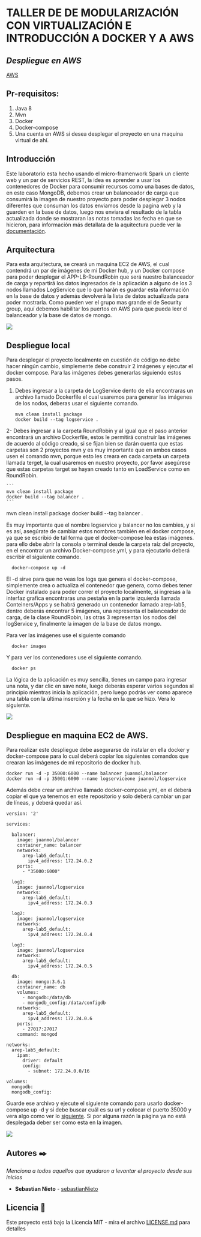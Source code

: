 # TALLER DE DE MODULARIZACIÓN CON VIRTUALIZACIÓN E INTRODUCCIÓN A DOCKER Y A AWS

## _Despliegue en AWS_

[AWS](http://ec2-3-84-173-22.compute-1.amazonaws.com:35000/)

## Pr-requisitos:
  1. Java 8
  2. Mvn
  3. Docker
  4. Docker-compose
  5. Una cuenta en AWS si desea desplegar el proyecto en una maquina virtual de ahí.

## Introducción

Este laboratorio esta hecho usando el micro-framenwork Spark un cliente web y un par de servicios REST, la idea es aprender a usar los contenedores de Docker para consumir recursos como una bases de datos, en este caso MongoDB, debemos crear un balanceador de carga que consumirá la imagen de nuestro proyecto para poder desplegar 3 nodos diferentes que consuman los datos enviamos desde la pagina web y la guarden en la base de datos, luego nos enviara el resultado de la tabla actualizada donde se mostraran las notas tomadas las fecha en que se hicieron, para información más detallata de la aquitectura puede ver la [documentación](design.pdf).

## Arquitectura

Para esta arquitectura, se creará un maquina EC2 de AWS, el cual contendrá un par de imágenes de mi Docker hub, y un Docker compose para poder desplegar el APP-LB-RoundRobin que será nuestro balanceador de carga y repartirá los datos ingresados de la aplicación a alguno de los 3 nodos llamados LogService que lo que harán es guardar esta información en la base de datos y además devolverá la lista de datos actualizada para poder mostrarla. Como pueden ver el grupo mas grande el de Security group, aquí debemos habilitar los puertos en AWS para que pueda leer el balanceador y la base de datos de mongo.

![](fotos/arquitectura.PNG)

## Despliegue local

Para desplegar el proyecto localmente en cuestión de código no debe hacer ningún cambio, simplemente debe construir 2 imágenes y ejecutar el docker compose.
Para las imágenes debes generarlas siguiendo estos pasos.

  1. Debes ingresar a la carpeta de LogService dento de ella encontraras un archivo llamado Dcokerfile el cual usaremos para generar las imágenes de los nodos, deberas usar el siguiente comando.
      ```
      mvn clean install package
      docker build --tag logservice .
      ```
  2- Debes ingresar a la carpeta RoundRobin y al igual que el paso anterior encontrará un archivo Dockerfile, estos le permitirá construir las imágenes de acuerdo al código creado, si se fijan bien se darán cuenta que estas carpetas son 2 proyectos mvn y es muy importante que en ambos casos usen el comando mvn, porque esto les creara en cada carpeta un carpeta llamada terget, la cual usaremos en nuestro proyecto, por favor asegúrese que estas carpetas target se hayan creado tanto en LoadService como en RoundRobin.
  
    ```
    mvn clean install package
    docker build --tag balancer .
    ```
  
mvn clean install package
docker build --tag balancer .

Es muy importante que el nombre logservice y balancer no los cambies, y si es así, asegúrate de cambiar estos nombres también en el docker compose, ya que se escribió de tal forma que el docker-compose lea estas imágenes.
 para ello debe abrir la consola o terminal desde la carpeta raíz del proyecto, en el encontrar un archivo Docker-compose.yml, y para ejecutarlo deberá escribir el siguiente comando.


```
  docker-compose up -d
```

El -d sirve para que no veas los logs que genera el docker-compose, simplemente crea o actualiza el contenedor que genera, como debes tener Docker instalado para poder correr el proyecto localmente, si ingresas a la interfaz grafica encontraras una pestaña en la parte izquierda llamada Conteiners/Apps y se habrá generado un contenedor llamado arep-lab5, dentro deberás encontrar 5 imágenes, una representa el balanceador de carga, de la clase RoundRobin, las otras 3 representan los nodos del logService y, finalmente la imagen de la base de datos mongo.

Para ver las imágenes use el siguiente comando
```
  docker images
```
Y para ver los contenedores use el siguiente comando.
```
  docker ps
```
La lógica de la aplicación es muy sencilla, tienes un campo para ingresar una nota, y dar clic en save note, luego deberás esperar varios segundos al principio mientras inicia la aplicación, pero luego podrás ver como aparece una tabla con la última inserción y la fecha en la que se hizo. Vera lo siguiente.

![](fotos/pruebaLocal.PNG)

## Despliegue en maquina EC2 de AWS.

Para realizar este despliegue debe asegurarse de instalar en ella docker y docker-compose para lo cual deberá copiar los siguientes comandos que crearan las imágenes de mi repositorio de docker hub.
```
docker run -d -p 35000:6000 --name balancer juanmol/balancer
docker run -d -p 35001:6000 --name logserviceone juanmol/logservice
```
Además debe crear un archivo llamado docker-compose.yml, en el deberá copiar el que ya tenemos en este repositorio y solo deberá cambiar un par de líneas, y deberá quedar así.

```
version: '2'

services:

  balancer:
    image: juanmol/balancer
    container_name: balancer
    networks:
      arep-lab5_default:
        ipv4_address: 172.24.0.2
    ports:
      - "35000:6000"

  log1:
    image: juanmol/logservice
    networks:
      arep-lab5_default:
        ipv4_address: 172.24.0.3

  log2:
    image: juanmol/logservice
    networks:
      arep-lab5_default:
        ipv4_address: 172.24.0.4

  log3:
    image: juanmol/logservice
    networks:
      arep-lab5_default:
        ipv4_address: 172.24.0.5

  db:
    image: mongo:3.6.1
    container_name: db
    volumes:
      - mongodb:/data/db
      - mongodb_config:/data/configdb
    networks:
      arep-lab5_default:
        ipv4_address: 172.24.0.6
    ports:
      - 27017:27017
    command: mongod

networks:
  arep-lab5_default:
    ipam:
      driver: default
      config:
        - subnet: 172.24.0.0/16

volumes:
  mongodb:
  mongodb_config:
```

Guarde ese archivo y ejecute el siguiente comando para usarlo docker-compose up -d y si debe buscar cuál es su url y colocar el puerto 35000 y vera algo como ver lo [siguiente](http://ec2-3-84-173-22.compute-1.amazonaws.com:35000/). Si por alguna razón la página ya no está desplegada deber ser como esta en la imagen.

![](fotos/pruebaAWS.PNG)


## Autores ✒️

_Menciona a todos aquellos que ayudaron a levantar el proyecto desde sus inicios_

* **Sebastian Nieto** - [sebastianNieto](https://github.com/sebastianNietoMolina)

## Licencia 📄

Este proyecto está bajo la Licencia MIT - mira el archivo [LICENSE.md](LICENSE.md) para detalles









